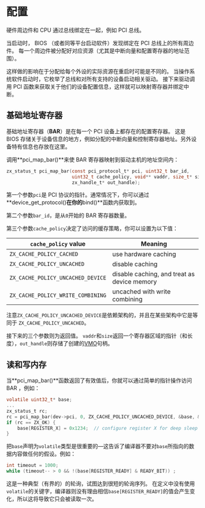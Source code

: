 <!--
    (C) Copyright 2018 The Fuchsia Authors. All rights reserved.
    Use of this source code is governed by a BSD-style license that can be
    found in the LICENSE file.
-->

<!---

# Configuration

Hardware peripherals are attached to the CPU through a bus, such as the PCI bus.

During bootup, the BIOS (or equivalent platform startup software)
discovers all of the peripherals attached to the PCI bus.
Each peripheral is assigned resources (notably interrupt vectors,
and address ranges for configuration registers).

The impact of this is that the actual resources assigned to each peripheral may
be different across reboots.
When the operating system software starts up, it enumerates
the bus and starts drivers for all supported devices.
The drivers then call PCI functions in order to obtain configuration information about
their device(s) so that they can map registers and bind to interrupts.

--->

# 配置

硬件周边件和 CPU 通过总线绑定在一起，例如 PCI 总线。

当启动时， BIOS （或者同等平台启动软件）发现绑定在 PCI 总线上的所有周边件。
每一个周边件被分配好对应资源（尤其是中断向量和配置寄存器的地址范围）。

这样做的影响在于分配给每个外设的实际资源在重启时可能是不同的。
当操作系统软件启动时，它枚举了总线和对所有支持的设备启动相关驱动。
接下来驱动调用 PCI 函数来获取关于他们的设备配置信息，这样就可以映射寄存器并绑定中断。

<!---

## Base address register

The Base Address Register (**BAR**) is a configuration register that exists on each
PCI device.
It's where the BIOS stores information about the device, such as the assigned interrupt vector
and addresses of control registers.
Other, device specific information, is stored there as well.

Call **pci_map_bar()**
to cause the BAR register to be mapped into the driver host's address space:

```c
zx_status_t pci_map_bar(const pci_protocol_t* pci, uint32_t bar_id,
                        uint32_t cache_policy, void** vaddr, size_t* size,
                        zx_handle_t* out_handle);
```

The first parameter, `pci`, is a pointer to the PCI protocol.
Typically, you obtain this in your **bind()** function through
**device_get_protocol()**.

The second parameter, `bar_id`, is the BAR register number, starting with `0`.

The third parameter, `cache_policy`, determines the caching policy for access,
and can take on the following values:

--->

## 基础地址寄存器

基础地址寄存器（**BAR**）是在每一个 PCI 设备上都存在的配置寄存器。
这是 BIOS 存储关于设备信息的地方，例如分配的中断向量和控制寄存器地址。另外设备特有信息也存放在这里。

调用**pci_map_bar()**来使 BAR 寄存器映射到驱动主机的地址空间内：

```c
zx_status_t pci_map_bar(const pci_protocol_t* pci, uint32_t bar_id,
                        uint32_t cache_policy, void** vaddr, size_t* size,
                        zx_handle_t* out_handle);
```

第一个参数`pci`是 PCI 协议的指针。通常情况下，你可以通过**device_get_protocol()**在你的**bind()**函数内获取到。

第二个参数`bar_id`，是从`0`开始的 BAR 寄存器数量。

第三个参数`cache_policy`决定了访问的缓存策略，你可以设置为以下值：

`cache_policy` value                | Meaning
------------------------------------|---------------------
`ZX_CACHE_POLICY_CACHED`            | use hardware caching
`ZX_CACHE_POLICY_UNCACHED`          | disable caching
`ZX_CACHE_POLICY_UNCACHED_DEVICE`   | disable caching, and treat as device memory
`ZX_CACHE_POLICY_WRITE_COMBINING`   | uncached with write combining

<!---

Note that `ZX_CACHE_POLICY_UNCACHED_DEVICE` is architecture dependent
and may in fact be equivalent to `ZX_CACHE_POLICY_UNCACHED` on some architectures.

The next three arguments are return values.
The `vaddr` and `size` return a pointer (and length) of the register region, while
`out_handle` stores the created handle to the
[VMO](/docs/reference/kernel_objects/vm_object.md).

--->

注意`ZX_CACHE_POLICY_UNCACHED_DEVICE`是依赖架构的，并且在某些架构中它是等同于 `ZX_CACHE_POLICY_UNCACHED`。

接下来的三个参数则为返回值。
`vaddr`和`size`返回一个寄存器区域的指针（和长度），`out_handle`则存储了创建的[VMO](/docs/reference/kernel_objects/vm_object.md)句柄。

<!---

## Reading and writing memory

Once the **pci_map_bar()**
function returns with a valid result, you can access the BAR with simple pointer
operations, for example:

--->

## 读和写内存

当**pci_map_bar()**函数返回了有效值后，你就可以通过简单的指针操作访问 BAR ，例如：

```c
volatile uint32_t* base;
...
zx_status_t rc;
rc = pci_map_bar(dev->pci, 0, ZX_CACHE_POLICY_UNCACHED_DEVICE, &base, &size, &handle);
if (rc == ZX_OK) {
    base[REGISTER_X] = 0x1234;  // configure register X for deep sleep mode
}
```

<!---

It's important to declare `base` as `volatile` &mdash; this tells the compiler not to
make any assumptions about the contents of the data that `base` points to.
For example:

--->

把`base`声明为`volatile`类型是很重要的—这告诉了编译器不要对`base`所指向的数据内容做任何的假设。例如：

```c
int timeout = 1000;
while (timeout-- > 0 && !(base[REGISTER_READY] & READY_BIT)) ;
```

<!---

is a typical (bounded) polling loop, intended for short polling sequences.
Without the `volatile` keyword in the declaration, the compiler would have no reason
to believe that the value at `base[REGISTER_READY]` would ever change, so it would
cause it to be read only once.

--->

这是一种典型（有界的）的轮询，试图达到很短的轮询序列。
在定义中没有使用`volatile`的关键字，编译器则没有理由相信`base[REGISTER_READY]`的值会产生变化，所以这将导致它只会被读取一次。